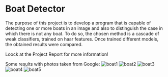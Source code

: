 # Boat Detector 

The purpose of this project is to develop a program that is capable of detecting one or more boats
in an image and also to distinguish the case in which there is not any boat. To do so, the chosen
method is a cascade of weak classifiers, trained on haar features. Once trained different models, the
obtained results were compared.

Loock at the Project Report for more information!

Some results with photos taken from Google:
![boat1](https://user-images.githubusercontent.com/62892813/124780480-ed7a8f80-df42-11eb-8a67-786e3c03d76a.jpg)
![boat2](https://user-images.githubusercontent.com/62892813/124780486-eeabbc80-df42-11eb-94ac-9777def3d59a.jpg)
![boat3](https://user-images.githubusercontent.com/62892813/124780495-f0758000-df42-11eb-8a55-d7fa27068b08.jpg)
![boat4](https://user-images.githubusercontent.com/62892813/124780499-f10e1680-df42-11eb-926b-276f879a260a.JPG)
![boat5](https://user-images.githubusercontent.com/62892813/124780503-f1a6ad00-df42-11eb-92a3-f5bf34c70bb8.jpg)

